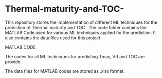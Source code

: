 # Thermal-maturity-and-TOC-
This repository stores the implementation of different ML techniques for the prediction of Thermal maturity and TOC .
The code folder contains the MATLAB Code used for various ML techniques applied for the prediction. 
It also contains the data files used for this project.

MATLAB CODE

The codes for all ML techniques for predicting Tmax, VR and TOC are provide.

The data files for MATLAB codes are stored as .xlsx format.

